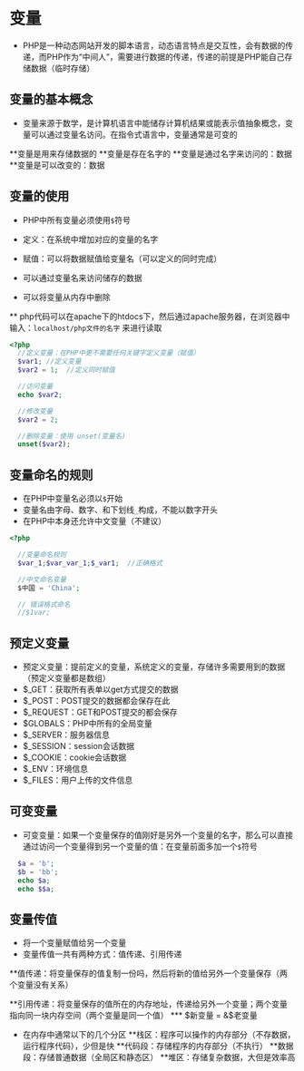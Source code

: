 # 变量

* PHP是一种动态网站开发的脚本语言，动态语言特点是交互性，会有数据的传递，而PHP作为“中间人”，需要进行数据的传递，传递的前提是PHP能自己存储数据（临时存储）

## 变量的基本概念

* 变量来源于数学，是计算机语言中能储存计算机结果或能表示值抽象概念，变量可以通过变量名访问。在指令式语言中，变量通常是可变的

**变量是用来存储数据的
**变量是存在名字的
**变量是通过名字来访问的：数据
**变量是可以改变的：数据

## 变量的使用

* PHP中所有变量必须使用`$`符号
  
* 定义：在系统中增加对应的变量的名字
* 赋值：可以将数据赋值给变量名（可以定义的同时完成）
* 可以通过变量名来访问储存的数据
* 可以将变量从内存中删除

** php代码可以在apache下的htdocs下，然后通过apache服务器，在浏览器中输入：`localhost/php文件的名字` 来进行读取

```php
<?php
  //定义变量：在PHP中更不需要任何关键字定义变量（赋值）
  $var1; //定义变量
  $var2 = 1;  //定义同时赋值

  //访问变量
  echo $var2;

  //修改变量
  $var2 = 2;

  //删除变量：使用 unset(变量名)
  unset($var2);

```

## 变量命名的规则

* 在PHP中变量名必须以`$`开始
* 变量名由字母、数字、和下划线`_`构成，不能以数字开头
* 在PHP中本身还允许中文变量（不建议）
  
```php
<?php

  //变量命名规则
  $var_1;$var_var_1;$_var1;  //正确格式

  //中文命名变量
  $中国 = 'China';

  // 错误格式命名
  //$1var;


```

## 预定义变量

* 预定义变量：提前定义的变量，系统定义的变量，存储许多需要用到的数据（预定义变量都是数组）
* $_GET：获取所有表单以get方式提交的数据
* $_POST：POST提交的数据都会保存在此
* $_REQUEST：GET和POST提交的都会保存
* $GLOBALS：PHP中所有的全局变量
* $_SERVER：服务器信息
* $_SESSION：session会话数据
* $_COOKIE：cookie会话数据
* $_ENV：环境信息
* $_FILES：用户上传的文件信息

## 可变变量

* 可变变量：如果一个变量保存的值刚好是另外一个变量的名字，那么可以直接通过访问一个变量得到另一个变量的值：在变量前面多加一个`$`符号

```php
  $a = 'b';
  $b = 'bb';
  echo $a;
  echo $$a;

```

## 变量传值

* 将一个变量赋值给另一个变量
* 变量传值一共有两种方式：值传递、引用传递
  
**值传递：将变量保存的值复制一份吗，然后将新的值给另外一个变量保存（两个变量没有关系）

**引用传递：将变量保存的值所在的内存地址，传递给另外一个变量；两个变量指向同一块内存空间（两个变量是同一个值）
*** $新变量 = &$老变量

* 在内存中通常以下的几个分区
**栈区：程序可以操作的内存部分（不存数据，运行程序代码），少但是快
**代码段：存储程序的内存部分（不执行）
**数据段：存储普通数据（全局区和静态区）
**堆区：存储复杂数据，大但是效率高

